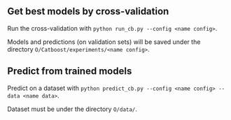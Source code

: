 **Get best models by cross-validation**
---------------------------------------
Run the cross-validation with 
`python run_cb.py --config <name config>`.

Models and predictions (on validation sets) will be saved under the directory `O/Catboost/experiments/<name config>`.

**Predict from trained models**
---------------------------------------
Predict on a dataset with
`python predict_cb.py --config <name config> --data <name data>`.

Dataset must be under the directory `O/data/`.

